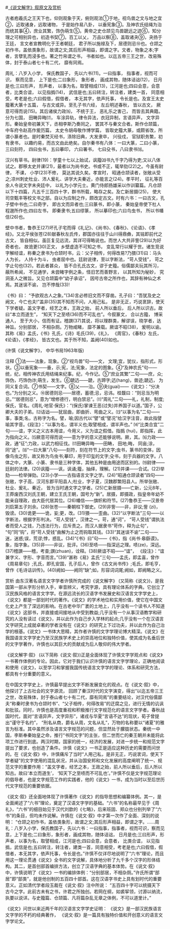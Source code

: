 #[《说文解字》叙原文及赏析](https://www.vrrw.net/wx/14291.html)

古者庖羲氏之王天下也，仰则观象于天，俯则观法①于地，视鸟兽之文与地之宜②，近取诸身，远取诸物， 于是始作易八卦， 以垂宪象③。及神农氏结绳为治而统其事④，庶业其繁，饰伪萌生⑤。黄帝之史仓颉见鸟兽蹏远之迹⑥，知分理之可相别异也，初造书契⑦。百工以乂， 万品以察⑧，盖取诸夬⑨，夬扬于王廷， 言文者宣教明化于王者朝廷， 君子所以施禄及下，居德则忌⑩也。仓颉之初作书，盖依类象形，故谓之文;其后形声相益，即谓之字。文者，物象之本;字者，言孽乳而浸多也。著之竹帛谓之书， 书者如也。以迄五帝三王之世，改易殊体，封于泰山者七十有二代， 靡有同焉。

周礼：八岁入小学， 保氏教国子， 先以六书(11)。一曰指事， 指事者，视而可识， 察而见意， 上下是也;二曰象形， 象形者， 画成其物，随体诘诎(12)， 日月是也;三曰形声， 形声者， 以事为名，取譬相成(13)，江河是也;四曰会意，会意者，比类合谊， 以见指撝(14)， 武信是也;五曰转注，转注者，建类一首， 同意相受，考老是也;六曰假借，假借者， 本无其字，依声托事， 令长是也。及宣王太史籀著大篆十五篇， 与古文或异。至孔子书六经， 左丘明述春秋， 皆以古文， 厥意可得而说(15)。其后诸侯力政⒃， 不统于王， 恶礼乐之害己， 而皆去其典籍。分为七国， 田畴异畮⒄， 车涂异轨，律令异法，衣冠异制，言语异声， 文字异形。秦始皇帝初兼天下，丞相李斯乃奏同之， 罢其不与秦文合者。斯作仓颉篇， 中车府令赵高作爰历篇， 太史令胡毋敬作博学篇， 皆取史籀大篆，或颇省改，所谓小篆者也。是时秦焚灭经书，涤除旧典，大发隶卒， 兴役戍， 官狱职务繁，初有隶书， 以趣约易，而古文由此绝矣。自尔秦书有八体：一曰大篆，二曰小篆，三曰刻符， 四曰虫书，五曰摹印， 六曰署书， 七曰殳书，八曰隶书⒅。

汉兴有草书。尉律(19)：学童十七以上始试，讽籀⒇书九千字乃得为吏;又以八体试之。郡移太史并课(21)，最者以为尚书史。书或不正，辄举劾(22)之。今虽有尉律， 不课， 小学(23)不修， 莫达其说久矣。孝宣时， 昭通仓颉读者，张敞从受之;凉州刺史杜业、沛人爰礼、讲学大夫秦近，亦能言之(24)。孝平时， 征礼等百余人令说文字未央廷中， 以礼为小学元士。黄门侍郎扬雄采以作训纂篇。凡仓颉以下十四篇，凡五千三百四十字，群书所载，略存之矣。及亡新居摄(25)， 使大司空甄丰等校文书之部。自以为应制之作，颇改定古文。时有六书：一曰古文，孔子壁中书也;二曰奇字， 即古文而异者也;三曰篆书，即小篆， 秦始皇帝使下杜人程邈所作也;四曰左书， 即秦隶书;五曰缪篆， 所以摹印也;六曰鸟虫书， 所以书幡信(26)也。

壁中书者，鲁恭王(27)坏孔子宅而得《礼记》、《尚书》、《春秋》、《论语》、《孝经》。又北平侯张苍(28)献春秋左氏传，郡国亦往往于山川得鼎彝，其铭即前代之古文， 皆自相似。虽叵复见远流，其详可得略说也。而世人大共非訾(29)以为好奇者也， 故诡更(30)正文， 乡壁虚造不可知之书， 变乱常行以耀于世。诸生竞说字解经谊，称秦之隶书为仓颉时书，云：父子相传，何得改易?乃猥(31)曰：马头人为长， 人持十为斗， 虫者屈中也。廷尉说律，至以字断法，“苛人受钱”， 苛之字止句也(32)。若此者甚众， 皆不合孔氏古文，谬于史籀。俗儒鄙夫玩其所习，蔽所希闻， 不见通学，未尝睹字例之条，怪旧艺而善野言， 以其所知为秘妙， 究洞圣人之微旨。又见仓颉篇中“幼子承诏”， 因号古帝之所作也，其辞有神仙之术焉。其迷误不谕， 岂不悖哉(33)!

《书》曰： “予欲观古人之象。”(34)言必修旧文而不穿凿。孔子曰：“吾犹及史之阙文，今亡也夫!”盖非(35)其不知而不问，人用己私， 是非无正，巧说衺辞，使天下学者疑。盖文字者，经艺之本，王政之始， 前人所以垂后， 后人所以识古。故曰“本立而道生”， “知天下之至啧(36)而不可乱也”。今叙篆文， 合以古籀， 博采通人， 至于大小，信而有证。稽譔(37)其说，将以理群类，解谬误，晓学者，达神旨。分别部居， 不相杂厕。万物咸睹， 靡不兼载。厥谊不昭(38)， 爰明以谕。其称《易》孟氏，《书》孔氏，《诗》毛氏(39)，《礼》， 《周官》，《春秋》左氏，《论语》，《孝经》， 皆古文也。其于所不知，盖阙(40)如也。

(许慎《说文解字》， 中华书局1963年版)



注释 ①法——法象，现象。②“视鸟兽”句——文， 文理;宜，犹仪，指形式，形状。③以垂宪象——垂，示;宪，法;宪象，法定的图象。④“及神农氏”句——统，纪，相传神农氏用结绳来纪事。纪，今作记。⑤“庶业其繁”二句——庶，众;饰伪，巧饰伪诈;萌生，发生。⑥蹏迒——蹏，古蹄字;迒(hang)，兽迹;蹏迒， 为同义复合词。⑦书契——文字。⑧乂——治。⑨夬(guai)——《说文》：“分决也。”为分别之义。⑩居德则忌——居德，蓄德;忌，忌讳。桂馥曰：“则忌当为明忌。”“居德则忌”，意为“增修德行，明白禁忌”。⑾“周礼”二句——礼，礼制，制度;保氏，官名。《周礼·地官·保氏》：“(保氏)掌谏王恶(过失)并养国子以道。”国子，公卿大夫的子弟。⑿诘诎——犹屈曲，即曲折、弯曲之义。⒀“以事为名”二句——事，事类;名，古称字为名。譬，喻;因古代以“譬”或“譬况”给汉字注音，故此指譬喻其字音。《段注》：“以事为名，谓半义也;取譬相成，谓半声也。” ⒁“比类合宜”二句——谊，字义之义古本用谊，今用义，义为谊之假借。指撝 (hui)，即指挥，此为指向之义。⒂厥意可得而说——意为字的意义还能够说明。厥，其。⒃力政——政，通“征”;力政，以武力相征伐。⒄田畴异畮——田畴， 田地;畮， 同亩;涂， 同“途”。⒅“一曰大篆”八句——刻符，刻在符节上的文字;虫书，篆书的变体，因像鸟虫之形，故又称为鸟虫书;摹印，用于印玺的文字;殳书，刻于兵器的文字。八体之中，大篆、小篆、隶书是三种字体，其他五种是由用途而区别的。⒆尉律——廷尉的法律。(20)讽籀——讽，讽诵;籀，抽绎，理解。(21)并课——合试。(22)举劾——检举弹劾。(23)小学——古指语言文字之学。(24)“昭通仓颉读者”四句——张敞，字子高，汉河东郡平阳县人;杜业，字子夏，汉魏郡繁阳县人。所举张敞、杜业、爰礼、秦近， 皆为当时通文字之学者。(25)亡新居摄——亡新，公元8年，王莽废西汉刘氏王朝，建立王氏王朝，国号为“新”。居摄，即摄政，指皇帝年幼不能亲自理政，由大臣代居其位。(26)幡信——旗帜和符节。(27)鲁恭王——汉景帝刘启第五子刘余。(28)张苍——秦朝柱下御史。(29)非訾——非，非议;訾 (zi)，毁谤。(30)诡更——诡，妄;更，改。(31)猥——歪曲。(32)“以字断法”三句——以字断法，根据字形判决。“苛人受钱”，汉律之一。苛，通“诃”， “苛人受钱”谓执法者而受人之钱，乃违法行为，应斥责之。而汉人据隶书“苛作，释为止句”， “句”同“钩”，将“苛人受钱”曲解为止之而钩取其钱。(33)“其迷误不谕”二句——迷，迷惑;误，荒谬;悖，惑乱。(34)“《书》曰”句——《书》，指《尚书·皋繇谟》。象，指字象。(35)非——非议，批评。(36)至啧——指深远之理。啧(ze)，深远。(37)稽譔——稽，考查;譔(zhuan)，诠释。(38)厥谊不昭——“谊”， 《段注》：“谊兼字义、字形、字音而言。”(39)“甚称《易》孟氏”三句——孟氏，即孟喜，曾作《周易章句》;孔氏，即孔安国，孔子后人，曾作《古文尚书传》;毛氏，即毛亨，曾作《毛诗诂训传》。(40)阙如——阙同“缺”;如，形容词词尾;阙如，即阙略之义。

赏析 由东汉著名语言文字学者许慎所完成的《说文解字》 (又简称《说文》)，是我国第一部从字形分析入手，审音辨义，考究字源，具有理论体系的字典。它创立了汉民族风格的语言文字学。在源远流长的汉语字书发展史和汉语言文字学史上， 《说文》都是一部划时代的著作。《说文》的学术地位和实用价值，使它在中国文化史上产生了深远的影响。在古老中华广袤的土地上，几乎没有一个读书人不知道《说文》这部书，并直接或间接地从中受到教益;几乎没有一个从事汉语教学和研究的人没有读过《说文》，并以此作为自己步入学林的起点;几乎没有一个在汉语言文字研究上成就卓著的学者没有在《说文》的研究上下过功夫，并以此作为自己治学的根基。《说文》一书体大思精，其作者许慎的文字学理论博大精深。《说文》在我国语言文字学史乃至汉民族学术史上的崇高地位和独特价值，使其成为名垂后世的文字学著作，许慎也以其巨大的贡献成为后人敬仰的伟大学者。

《说文解字·叙》 (以下简称《说文·叙》)正是全面体现了许慎文字学观点和《说文》一书著作体例的专论。因此，它对于我们认识许慎的语言文字学理论，正确地阅读和使用《说文》，以至学习和掌握我国传统语言文字学的理论、体系和研究方法，都具有十分重要的意义。

在中国文字学史上，许慎最早提出文字不断发展变化的观点。在《说文·叙》中，他探讨了上古社会的文字源流， 回顾了秦汉时代的文字演变，得出“以迄五帝三王之世，改易殊体，封于泰山者七十有二代，靡有同焉”的重要结论，对汉代俗儒鄙夫“称秦时隶书为仓颉时书”、“父子相传，何得改易”的迂腐之见，进行无情的讥讽和批驳。同时，许慎也是高度重视和积极推行文字规范化的语言文字学者。春秋战国时代，面对“言语异声，文字异形”，诸戎与华夏“言语不达”的现状，荀子曾提出“谨守于名约”， “刑名从商，爵名从周，文名从礼”，万物的名称要以“诸夏”的雅言为标准。其中虽然涉及语言文字规范的问题，但显然处于朦胧状态。秦统一中国，李斯奉秦始皇之命，推行“书同文字”的主张，但二世而亡的秦王朝并未能将此项工作进行到底。两汉时期，国家的统一，经济的发展，对进一步统一和规范文字提出了要求，也创造了条件。许慎《说文》一书正是适应这种历史的需要而问世的。在《说文·叙》中，许慎痛斥了当时“人用己私，是非无正，巧说衺词，使天下学者疑”的文字使用的混乱状况，并从治国安邦和文化发展的高度阐明了统一、规范文字的重要作用：“盖文字者，经艺之本，王政之始，前人所以垂后，后人所以知古。故曰‘本立而道生’， ‘知天下之至啧而不可乱也’。”许慎不仅是文字规范理论的倡导者，也是文字规范工作的实践者，他的《说文》一书，成为当时以至后世历代文字规范的重要依据。

《说文·叙》还全面地体现了许慎著作《说文》的指导思想和编纂体例。其一，是全面阐述了“六书”理论，奠定了汉语文字学的基础。“六书”的名称最早见于《周礼》，“六书”的细目始见于汉代刘歆的《七略》，后来班固、郑众也分别列举了“六书”的条目，但均未作说解。许慎在《说文·叙》中才第一次作了全面、深刻的说明： “仓颉之初作书，盖依类象形，故谓之文;其后形声相益，即谓之字。……周礼：八岁入小学，保氏教国子，先以六书：一曰指事，指事者，视而可识，察而见意，上下是也;二曰象形，象形者，画成其物，随体诘诎， 日月是也;三曰形声，形声者，以事为名，取譬相成，江河是也;四曰会意，会意者， 比类合谊， 以见指撝，武信是也;五曰转注，转注者，建类一首，同意相受，考老是也;六曰假借，假借者，本无其字，依声托事，令长是也。”许慎不仅详尽地说明了“六书”理论，而且用这一理论贯通《说文》全书的文字说解，具体地分析了九千多个汉字的形体结构。其二，是首创部首编排方法，创立了汉语字典的基本体势。在《说文·叙》中，许慎说明了《说文》一书的编排体例：“分别部居，不相杂厕。”许氏所谓“部居”即“部类”，就是他创制的五百四十部首。这在汉语字书史上具有划时代的重要意义。正如清代学者段玉裁在《说文·叙》注中所说： “五百四十字可以统摄天下古今之字。此前古未有之书，许君之所独创。若网在纲，如裘挈领，讨源以纳流，执要以说详。与史籀篇、仓颉篇、凡将篇杂乱无章之体例，不可以道里计。”

《说文》问世以来近两千年的汉语言文字学史证明： 《说文》是一部汉民族语言文字学的不朽的经典著作， 《说文·叙》是一篇具有独特价值和开创意义的语言文字学论文。

